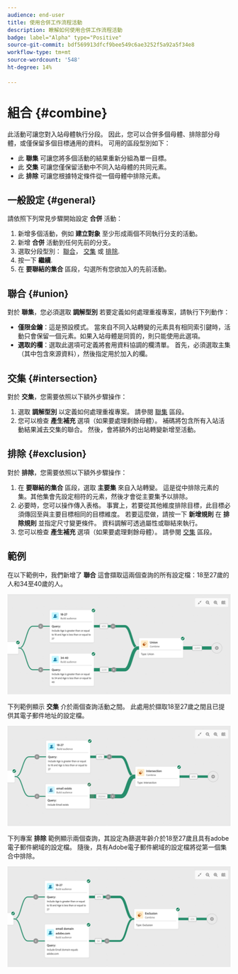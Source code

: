 ```yaml
---
audience: end-user
title: 使用合併工作流程活動
description: 瞭解如何使用合併工作流程活動
badge: label="Alpha" type="Positive"
source-git-commit: bdf569913dfcf9bee549c6ae3252f5a92a5f34e8
workflow-type: tm+mt
source-wordcount: '548'
ht-degree: 14%

---
```



# 組合 {#combine}

此活動可讓您對入站母體執行分段。 因此，您可以合併多個母體、排除部分母體，或僅保留多個目標通用的資料。 可用的區段型別如下：

<!--
The **Combine** activity can be placed after any other activity, but not at the beginning of the workflow. Any activity can be placed after the **Combine**.
-->

* 此 **聯集** 可讓您將多個活動的結果重新分組為單一目標。
* 此 **交集** 可讓您僅保留活動中不同入站母體的共同元素。
* 此 **排除** 可讓您根據特定條件從一個母體中排除元素。

## 一般設定 {#general}

請依照下列常見步驟開始設定 **合併** 活動：

1. 新增多個活動，例如 **建立對象** 至少形成兩個不同執行分支的活動。
1. 新增 **合併** 活動到任何先前的分支。
1. 選取分段型別： [聯合](#union)， [交集](#intersection) 或 [排除](#exclusion).
1. 按一下 **繼續**.
1. 在 **要聯結的集合** 區段，勾選所有您欲加入的先前活動。

## 聯合 {#union}

對於 **聯集**，您必須選取 **調解型別** 若要定義如何處理重複專案，請執行下列動作：

* **僅限金鑰**：這是預設模式。 當來自不同入站轉變的元素具有相同索引鍵時，活動只會保留一個元素。如果入站母體是同質的，則只能使用此選項。
* **選取的欄**：選取此選項可定義將套用資料協調的欄清單。 首先，必須選取主集（其中包含來源資料），然後指定用於加入的欄。

## 交集 {#intersection}

對於 **交集**，您需要依照以下額外步驟操作：

1. 選取 **調解型別** 以定義如何處理重複專案。 請參閱 [聯集](#union) 區段。
1. 您可以檢查 **產生補充** 選項（如果要處理剩餘母體）。 補碼將包含所有入站活動結果減去交集的聯合。 然後，會將額外的出站轉變新增至活動。

## 排除 {#exclusion}

對於 **排除**，您需要依照以下額外步驟操作：

1. 在 **要聯結的集合** 區段，選取 **主要集** 來自入站轉變。 這是從中排除元素的集。其他集會先設定相符的元素，然後才會從主要集予以排除。
1. 必要時，您可以操作傳入表格。 事實上，若要從其他維度排除目標，此目標必須傳回至與主要目標相同的目標維度。 若要這麼做，請按一下 **新增規則** 在 **排除規則** 並指定尺寸變更條件。 資料調解可透過屬性或聯結來執行。
1. 您可以檢查 **產生補充** 選項（如果要處理剩餘母體）。 請參閱 [交集](#intersection) 區段。

## 範例

在以下範例中，我們新增了 **聯合** 這會擷取這兩個查詢的所有設定檔：18至27歲的人和34至40歲的人。

![](../assets/workflow-union-example.png)

下列範例顯示 **交集** 介於兩個查詢活動之間。 此處用於擷取18至27歲之間且已提供其電子郵件地址的設定檔。

![](../assets/workflow-intersection-example.png)

下列專案 **排除** 範例顯示兩個查詢，其設定為篩選年齡介於18至27歲且具有adobe電子郵件網域的設定檔。 隨後，具有Adobe電子郵件網域的設定檔將從第一個集合中排除。

![](../assets/workflow-exclusion-example.png)





